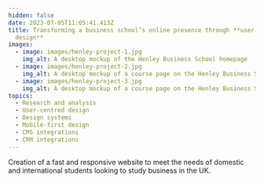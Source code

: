 ```yaml
---
hidden: false
date: 2023-07-05T11:05:41.413Z
title: Transforming a business school’s online presence through **user-centred
  design**
images:
  - image: images/henley-project-1.jpg
    img_alt: A desktop mockup of the Henley Business School homepage
  - image: images/henley-project-2.jpg
    img_alt: A desktop mockup of a course page on the Henley Business School website
  - image: images/henley-project-3.jpg
    img_alt: A desktop mockup of a course page on the Henley Business School website
topics:
  - Research and analysis
  - User-centred design
  - Design systems
  - Mobile-first design
  - CMS integrations
  - CRM integrations
---
```

Creation of a fast and responsive website to meet the needs of domestic and international students looking to study business in the UK.